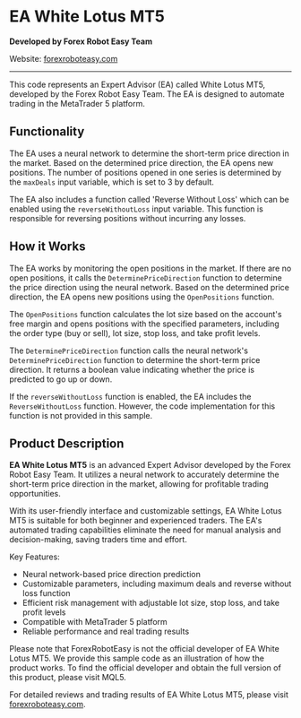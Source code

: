 # EA White Lotus MT5

**Developed by Forex Robot Easy Team**

Website: [forexroboteasy.com](https://forexroboteasy.com/forex-robot-review/review-ea-white-lotus-mt5-forex-software-for-real-results/)

---

This code represents an Expert Advisor (EA) called White Lotus MT5, developed by the Forex Robot Easy Team. The EA is designed to automate trading in the MetaTrader 5 platform.

## Functionality

The EA uses a neural network to determine the short-term price direction in the market. Based on the determined price direction, the EA opens new positions. The number of positions opened in one series is determined by the `maxDeals` input variable, which is set to 3 by default.

The EA also includes a function called 'Reverse Without Loss' which can be enabled using the `reverseWithoutLoss` input variable. This function is responsible for reversing positions without incurring any losses.

## How it Works

The EA works by monitoring the open positions in the market. If there are no open positions, it calls the `DeterminePriceDirection` function to determine the price direction using the neural network. Based on the determined price direction, the EA opens new positions using the `OpenPositions` function.

The `OpenPositions` function calculates the lot size based on the account's free margin and opens positions with the specified parameters, including the order type (buy or sell), lot size, stop loss, and take profit levels.

The `DeterminePriceDirection` function calls the neural network's `DeterminePriceDirection` function to determine the short-term price direction. It returns a boolean value indicating whether the price is predicted to go up or down.

If the `reverseWithoutLoss` function is enabled, the EA includes the `ReverseWithoutLoss` function. However, the code implementation for this function is not provided in this sample.

## Product Description

**EA White Lotus MT5** is an advanced Expert Advisor developed by the Forex Robot Easy Team. It utilizes a neural network to accurately determine the short-term price direction in the market, allowing for profitable trading opportunities.

With its user-friendly interface and customizable settings, EA White Lotus MT5 is suitable for both beginner and experienced traders. The EA's automated trading capabilities eliminate the need for manual analysis and decision-making, saving traders time and effort.

Key Features:
- Neural network-based price direction prediction
- Customizable parameters, including maximum deals and reverse without loss function
- Efficient risk management with adjustable lot size, stop loss, and take profit levels
- Compatible with MetaTrader 5 platform
- Reliable performance and real trading results

Please note that ForexRobotEasy is not the official developer of EA White Lotus MT5. We provide this sample code as an illustration of how the product works. To find the official developer and obtain the full version of this product, please visit MQL5. 

For detailed reviews and trading results of EA White Lotus MT5, please visit [forexroboteasy.com](https://forexroboteasy.com/forex-robot-review/review-ea-white-lotus-mt5-forex-software-for-real-results/).
